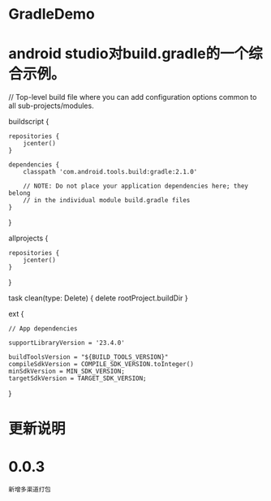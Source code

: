 # GradleDemo
# android studio对build.gradle的一个综合示例。

// Top-level build file where you can add configuration options common to all sub-projects/modules.

buildscript {

    repositories {
        jcenter()
    }
    
    dependencies {
        classpath 'com.android.tools.build:gradle:2.1.0'

        // NOTE: Do not place your application dependencies here; they belong
        // in the individual module build.gradle files
    }
}

allprojects {

    repositories {
        jcenter()
    }
}

task clean(type: Delete) {
    delete rootProject.buildDir
}

ext {

    // App dependencies
    
    supportLibraryVersion = '23.4.0'

    buildToolsVersion = "${BUILD_TOOLS_VERSION}"
    compileSdkVersion = COMPILE_SDK_VERSION.toInteger()
    minSdkVersion = MIN_SDK_VERSION;
    targetSdkVersion = TARGET_SDK_VERSION;
}

# 更新说明
# 0.0.3
    新增多渠道打包
